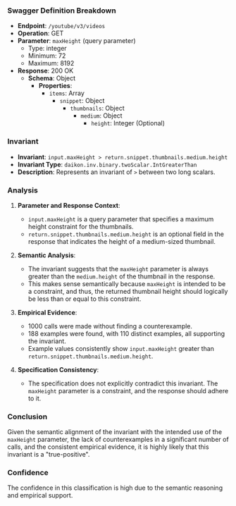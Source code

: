 ### Swagger Definition Breakdown

- **Endpoint**: `/youtube/v3/videos`
- **Operation**: GET
- **Parameter**: `maxHeight` (query parameter)
  - Type: integer
  - Minimum: 72
  - Maximum: 8192
- **Response**: 200 OK
  - **Schema**: Object
    - **Properties**:
      - `items`: Array
        - `snippet`: Object
          - `thumbnails`: Object
            - `medium`: Object
              - `height`: Integer (Optional)

### Invariant

- **Invariant**: `input.maxHeight > return.snippet.thumbnails.medium.height`
- **Invariant Type**: `daikon.inv.binary.twoScalar.IntGreaterThan`
- **Description**: Represents an invariant of `>` between two long scalars.

### Analysis

1. **Parameter and Response Context**:
   - `input.maxHeight` is a query parameter that specifies a maximum height constraint for the thumbnails.
   - `return.snippet.thumbnails.medium.height` is an optional field in the response that indicates the height of a medium-sized thumbnail.

2. **Semantic Analysis**:
   - The invariant suggests that the `maxHeight` parameter is always greater than the `medium.height` of the thumbnail in the response.
   - This makes sense semantically because `maxHeight` is intended to be a constraint, and thus, the returned thumbnail height should logically be less than or equal to this constraint.

3. **Empirical Evidence**:
   - 1000 calls were made without finding a counterexample.
   - 188 examples were found, with 110 distinct examples, all supporting the invariant.
   - Example values consistently show `input.maxHeight` greater than `return.snippet.thumbnails.medium.height`.

4. **Specification Consistency**:
   - The specification does not explicitly contradict this invariant. The `maxHeight` parameter is a constraint, and the response should adhere to it.

### Conclusion

Given the semantic alignment of the invariant with the intended use of the `maxHeight` parameter, the lack of counterexamples in a significant number of calls, and the consistent empirical evidence, it is highly likely that this invariant is a "true-positive".

### Confidence

The confidence in this classification is high due to the semantic reasoning and empirical support.
